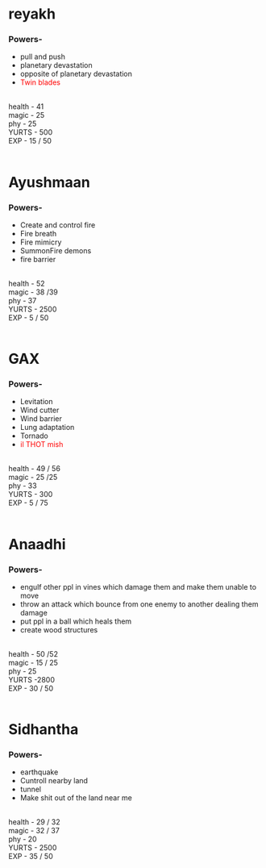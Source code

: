 <html>
<head>
    <style>
    h1:hover {
     text-decoration:underline;
   }
    .item{
        color:red;
        )
  </style>
</head>
<body>


<div><h1>reyakh</h1>
<h3> Powers- </h3>
<ul>
    <li>pull and push</li>
    <li>planetary devastation</li>
    <li> opposite of planetary devastation</li>
    <li> <span class="item"> Twin blades </span> </li>
<br>
</ul>
  health - 41
  <br>
  magic  - 25
  <br>
  phy - 25
  <br>
  YURTS - 500
  <br>
  EXP - 15 / 50
</div>
<br>
<div>
<h1>Ayushmaan</h1>
<h3> Powers- </h3>
 
<ul>
<li>Create and control fire</li>
<li>Fire breath</li>
<li>Fire mimicry</li>
<li>SummonFire demons</li>
  <li>fire barrier</li>
<br>
</ul>
  health - 52
  <br>
  magic  - 38 /39
  <br>
  phy - 37
  <br>
  YURTS - 2500
<br>
  EXP - 5 / 50
</div>
  <br>
  <div>
<h1>GAX</h1>
<h3> Powers- </h3>
<ul>
  <li>Levitation</li>
  <li>Wind cutter</li>
  <li>Wind barrier</li>
  <li>Lung adaptation </li>
  <li>Tornado</li>
    <li><span class="item">il THOT mish</span></li>
<br>
</ul>
  health - 49 / 56
  <br>
  magic  - 25 /25
  <br>
  phy - 33
  <br>
  YURTS - 300
  <br>
  EXP - 5 / 75 
</div>
  <br>
  <div>
<h1>Anaadhi</h1>
<h3> Powers- </h3>
<ul>
<li>engulf other ppl in vines which damage them and make them unable to move</li>
<li>throw an attack which bounce from one enemy to another dealing them damage</li>
<li> put ppl in a ball which heals them</li>
<li> create wood structures</li>
<br>
</ul>
  health - 50 /52
  <br>
  magic  - 15 / 25
  <br>
  phy - 25
  <br>
  YURTS -2800
<br>
  EXP - 30 / 50
</div>
<br>
<div>
<h1>Sidhantha</h1>
<h3> Powers- </h3>
<ul>
<li>earthquake </li>
<li>Cuntroll nearby land </li>
<li>tunnel</li>
<li>Make shit out of the land near me</li>
<br>
</ul>
  health - 29 / 32
  <br>
  magic  - 32 / 37
  <br>
  phy -  20
  <br>
  YURTS - 2500
<br>
  EXP - 35 / 50
</div>

</body>
</html>
